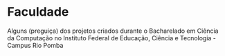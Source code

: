 # Faculdade
Alguns (preguiça) dos projetos criados durante o Bacharelado em Ciência da Computação no Instituto Federal de Educação, Ciência e Tecnologia - Campus Rio Pomba
